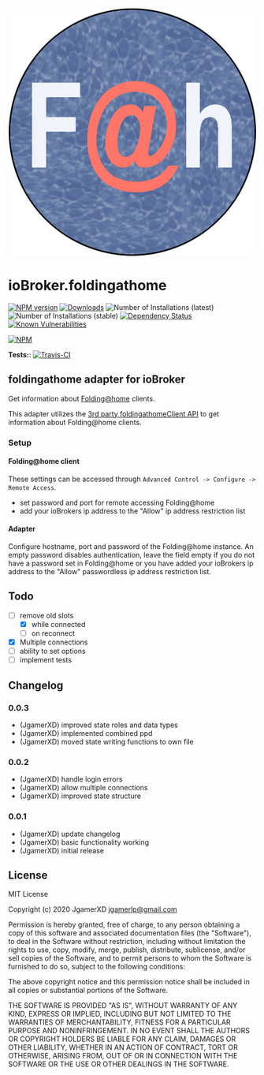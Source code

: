 ![Logo](admin/foldingathome.png)

# ioBroker.foldingathome

[![NPM version](http://img.shields.io/npm/v/iobroker.foldingathome.svg)](https://www.npmjs.com/package/iobroker.foldingathome)
[![Downloads](https://img.shields.io/npm/dm/iobroker.foldingathome.svg)](https://www.npmjs.com/package/iobroker.foldingathome)
![Number of Installations (latest)](http://iobroker.live/badges/foldingathome-installed.svg)
![Number of Installations (stable)](http://iobroker.live/badges/foldingathome-stable.svg)
[![Dependency Status](https://img.shields.io/david/JgamerXD/iobroker.foldingathome.svg)](https://david-dm.org/JgamerXD/iobroker.foldingathome)
[![Known Vulnerabilities](https://snyk.io/test/github/JgamerXD/ioBroker.foldingathome/badge.svg)](https://snyk.io/test/github/JgamerXD/ioBroker.foldingathome)

[![NPM](https://nodei.co/npm/iobroker.foldingathome.png?downloads=true)](https://nodei.co/npm/iobroker.foldingathome/)

**Tests:**: [![Travis-CI](http://img.shields.io/travis/JgamerXD/ioBroker.foldingathome/master.svg)](https://travis-ci.org/JgamerXD/ioBroker.foldingathome)

## foldingathome adapter for ioBroker

Get information about [Folding@home](https://foldingathome.org/) clients.

This adapter utilizes the [3rd party foldingathomeClient API](https://github.com/FoldingAtHome/foldingathome-control/wiki/3rd-party-foldingathomeClient-API) to get information about Folding@home clients.

### Setup

#### Folding@home client

These settings can be accessed through `Advanced Control -> Configure -> Remote Access`.

-   set password and port for remote accessing Folding@home
-   add your ioBrokers ip address to the "Allow" ip address restriction list

#### Adapter

Configure hostname, port and password of the Folding@home instance. An empty password disables authentication, leave the field empty if you do not have a password set in Folding@home or you have added your ioBrokers ip address to the "Allow" passwordless ip address restriction list.

## Todo

-   [ ] remove old slots
    -   [x] while connected
    -   [ ] on reconnect
-   [x] Multiple connections
-   [ ] ability to set options
-   [ ] implement tests

## Changelog

### 0.0.3

-   (JgamerXD) improved state roles and data types
-   (JgamerXD) implemented combined ppd
-   (JgamerXD) moved state writing functions to own file

### 0.0.2

-   (JgamerXD) handle login errors
-   (JgamerXD) allow multiple connections
-   (JgamerXD) improved state structure

### 0.0.1

-   (JgamerXD) update changelog
-   (JgamerXD) basic functionality working
-   (JgamerXD) initial release

## License

MIT License

Copyright (c) 2020 JgamerXD <jgamerlp@gmail.com>

Permission is hereby granted, free of charge, to any person obtaining a copy
of this software and associated documentation files (the "Software"), to deal
in the Software without restriction, including without limitation the rights
to use, copy, modify, merge, publish, distribute, sublicense, and/or sell
copies of the Software, and to permit persons to whom the Software is
furnished to do so, subject to the following conditions:

The above copyright notice and this permission notice shall be included in all
copies or substantial portions of the Software.

THE SOFTWARE IS PROVIDED "AS IS", WITHOUT WARRANTY OF ANY KIND, EXPRESS OR
IMPLIED, INCLUDING BUT NOT LIMITED TO THE WARRANTIES OF MERCHANTABILITY,
FITNESS FOR A PARTICULAR PURPOSE AND NONINFRINGEMENT. IN NO EVENT SHALL THE
AUTHORS OR COPYRIGHT HOLDERS BE LIABLE FOR ANY CLAIM, DAMAGES OR OTHER
LIABILITY, WHETHER IN AN ACTION OF CONTRACT, TORT OR OTHERWISE, ARISING FROM,
OUT OF OR IN CONNECTION WITH THE SOFTWARE OR THE USE OR OTHER DEALINGS IN THE
SOFTWARE.

